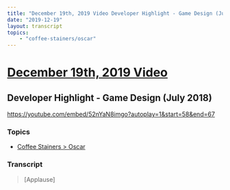 ```yaml
---
title: "December 19th, 2019 Video Developer Highlight - Game Design (July 2018)"
date: "2019-12-19"
layout: transcript
topics:
    - "coffee-stainers/oscar"
---
```

# [December 19th, 2019 Video](../2019-12-19.md)
## Developer Highlight - Game Design (July 2018)
https://youtube.com/embed/52nYaN8imgo?autoplay=1&start=58&end=67

### Topics
* [Coffee Stainers > Oscar](../topics/coffee-stainers/oscar.md)

### Transcript

> [Applause]
